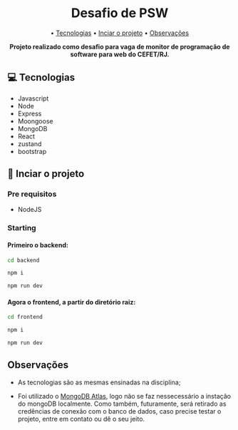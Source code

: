 <h1 align="center" style="font-weight: bold;">Desafio de PSW</h1>

<p align="center">
 • <a href="#tech">Tecnologias</a> •  
<a href="#started">Inciar o projeto</a> •  
<a href="#obs">Observações</a>
</p>

<p align="center">
    <b>Projeto realizado como desafio para vaga de monitor de programação de software para web do CEFET/RJ.</b>
</p>

<h2 id="tech">💻 Tecnologias</h2>

- Javascript
- Node
- Express
- Moongoose
- MongoDB
- React
- zustand
- bootstrap

<h2 id="started">🚀 Inciar o projeto</h2>

<h3>Pre requisitos</h3>

- NodeJS

<h3>Starting</h3>

<h4> Primeiro o backend: </h4>

```bash
cd backend
```

```bash
npm i
```

```bash
npm run dev
```

<h4> Agora o frontend, a partir do diretório raiz: </h4>

```bash
cd frontend
```

```bash
npm i
```

```bash
npm run dev
```

<h2 id="obs">Observações</h2>

- As tecnologias são as mesmas ensinadas na disciplina;

- Foi utilizado o [MongoDB Atlas](https://www.mongodb.com/pt-br), logo não se faz nessecessário a instação do mongoDB localmente. Como também, futuramente, será retirado as credências de conexão com o banco de dados, caso precise testar o projeto, entre em contato ou dê o seu jeito.

